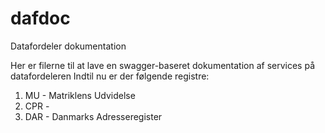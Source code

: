 # dafdoc
Datafordeler dokumentation

Her er filerne til at lave en swagger-baseret dokumentation af services på datafordeleren
Indtil nu er der følgende registre:
1. MU - Matriklens Udvidelse
2. CPR -
3. DAR - Danmarks Adresseregister
